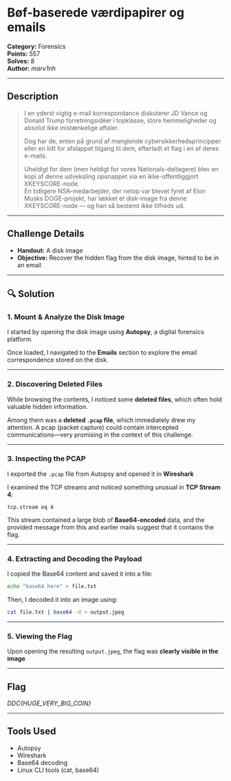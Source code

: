 #  Bøf-baserede værdipapirer og emails

**Category:** Forensics  
**Points:** 557  
**Solves:** 8  
**Author:** *marv1nh*

---

## Description

> I en yderst vigtig e-mail korrespondance diskuterer JD Vance og Donald Trump forretningsidéer i topklasse, store hemmeligheder og absolut ikke mistænkelige aftaler.  
> 
> Dog har de, enten på grund af manglende cybersikkerhedsprincipper eller en lidt for afslappet tilgang til dem, efterladt et flag i en af deres e-mails.
>
> Uheldigt for dem (men heldigt for vores Nationals-deltagere) blev en kopi af denne udveksling opsnappet via en ikke-offentliggjort XKEYSCORE-node.  
> En tidligere NSA-medarbejder, der netop var blevet fyret af Elon Musks DOGE-projekt, har lækket et disk-image fra denne XKEYSCORE-node — og han så bestemt ikke tilfreds ud.

---

##  Challenge Details

-  **Handout:** A disk image
-  **Objective:** Recover the hidden flag from the disk image, hinted to be in an email

---

## 🔍 Solution

### 1. Mount & Analyze the Disk Image

I started by opening the disk image using **Autopsy**, a digital forensics platform.

Once loaded, I navigated to the **Emails** section to explore the email correspondence stored on the disk.

---

### 2. Discovering Deleted Files

While browsing the contents, I noticed some **deleted files**, which often hold valuable hidden information.

Among them was a **deleted `.pcap` file**, which immediately drew my attention. A pcap (packet capture) could contain intercepted communications—very promising in the context of this challenge.

---

### 3. Inspecting the PCAP

I exported the `.pcap` file from Autopsy and opened it in **Wireshark**

I examined the TCP streams and noticed something unusual in **TCP Stream 4**:

```
tcp.stream eq 4
```

This stream contained a large blob of **Base64-encoded** data, and the provided message from this and earlier mails suggest that it contains the flag.

---

### 4. Extracting and Decoding the Payload

I copied the Base64 content and saved it into a file:

```bash
echo "base64 here" > file.txt
```

Then, I decoded it into an image using:

```bash
cat file.txt | base64 -d > output.jpeg
```

---

### 5. Viewing the Flag

Upon opening the resulting `output.jpeg`, the flag was **clearly visible in the image** 

---

##  Flag

*DDC{HUGE_VERY_BIG_COIN}*

---

##  Tools Used

- Autopsy
- Wireshark
- Base64 decoding
- Linux CLI tools (cat, base64)
